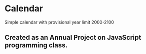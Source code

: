 # Calendar
Simple calendar with provisional year limit 2000-2100

## Created as an Annual Project on JavaScript programming class.
